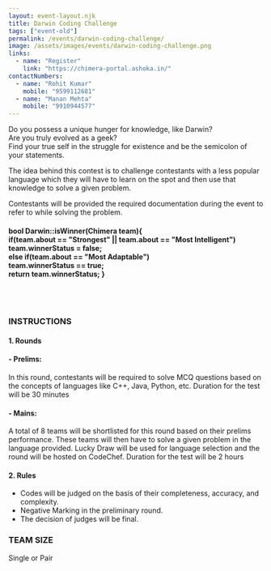 ```yaml
---
layout: event-layout.njk
title: Darwin Coding Challenge
tags: ["event-old"]
permalink: /events/darwin-coding-challenge/
image: /assets/images/events/darwin-coding-challenge.png
links:
  - name: "Register"
    link: "https://chimera-portal.ashoka.in/"
contactNumbers:
  - name: "Rohit Kumar"
    mobile: "9599112681"
  - name: "Manan Mehta"
    mobile: "9910944577"
---
```


Do you possess a unique hunger for knowledge, like Darwin?</br>
Are you truly evolved as a geek?</br>
Find your true self in the struggle for existence and be the semicolon of your statements.</br>

The idea behind this contest is to challenge contestants with a less popular language which they
will have to learn on the spot and then use that knowledge to solve a given problem.

Contestants will be provided the required documentation during the event to refer to while
solving the problem.

<h4>
bool Darwin::isWinner(Chimera team){</br>
if(team.about == "Strongest" || team.about == "Most Intelligent")</br>
team.winnerStatus = false;</br>
else if(team.about == "Most Adaptable")<br/>
team.winnerStatus == true;</br>
return team.winnerStatus;
}
</h4>
<br/>
<br/>

### INSTRUCTIONS

#### 1. Rounds

#### - Prelims:

In this round, contestants will be required to solve MCQ questions based on
the concepts of languages like C++, Java, Python, etc. Duration for the test will be 30
minutes

#### - Mains:

A total of 8 teams will be shortlisted for this round based on their prelims
performance. These teams will then have to solve a given problem in the language
provided. Lucky Draw will be used for language selection and the round will be hosted
on CodeChef. Duration for the test will be 2 hours

#### 2. Rules

- Codes will be judged on the basis of their completeness, accuracy, and complexity.
- Negative Marking in the preliminary round.
- The decision of judges will be final.

### TEAM SIZE

Single or Pair
